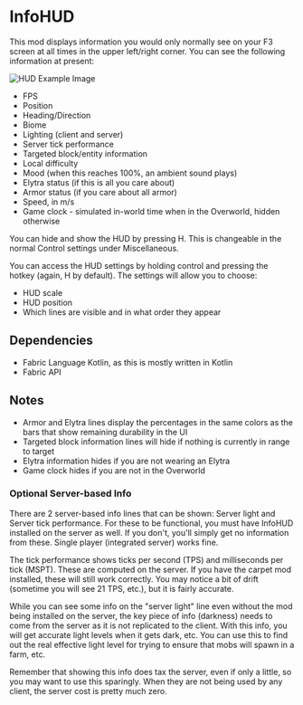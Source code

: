# InfoHUD

This mod displays information you would only normally see on your F3 screen at all times in the upper left/right corner. You can see the following information at present:

![HUD Example Image](https://i.imgur.com/AZulOnB.png)

- FPS
- Position
- Heading/Direction
- Biome
- Lighting (client and server)
- Server tick performance
- Targeted block/entity information
- Local difficulty
- Mood (when this reaches 100%, an ambient sound plays)
- Elytra status (if this is all you care about)
- Armor status (if you care about all armor)
- Speed, in m/s
- Game clock - simulated in-world time when in the Overworld, hidden otherwise

You can hide and show the HUD by pressing H. This is changeable in the normal Control settings under Miscellaneous.

You can access the HUD settings by holding control and pressing the hotkey (again, H by default). The settings will allow you to choose:
- HUD scale
- HUD position
- Which lines are visible and in what order they appear

## Dependencies
- Fabric Language Kotlin, as this is mostly written in Kotlin
- Fabric API

## Notes
- Armor and Elytra lines display the percentages in the same colors as the bars that show remaining durability in the UI
- Targeted block information lines will hide if nothing is currently in range to target
- Elytra information hides if you are not wearing an Elytra
- Game clock hides if you are not in the Overworld

### Optional Server-based Info
There are 2 server-based info lines that can be shown: Server light and Server tick performance. For these to be functional, you must have InfoHUD installed on the server as well. If you don't, you'll simply get no information from these. Single player (integrated server) works fine.

The tick performance shows ticks per second (TPS) and milliseconds per tick (MSPT). These are computed on the server. If you have the carpet mod installed, these will still work correctly. You may notice a bit of drift (sometime you will see 21 TPS, etc.), but it is fairly accurate.

While you can see some info on the "server light" line even without the mod being installed on the server, the key piece of info (darkness) needs to come from the server as it is not replicated to the client. With this info, you will get accurate light levels when it gets dark, etc. You can use this to find out the real effective light level for trying to ensure that mobs will spawn in a farm, etc.

Remember that showing this info does tax the server, even if only a little, so you may want to use this sparingly. When they are not being used by any client, the server cost is pretty much zero.
